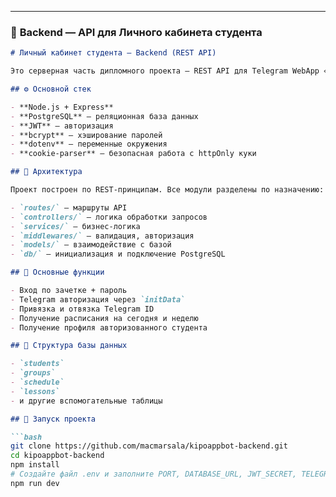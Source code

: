 
---

### 📁 **Backend — API для Личного кабинета студента**

```markdown
# Личный кабинет студента — Backend (REST API)

Это серверная часть дипломного проекта — REST API для Telegram WebApp «Личный кабинет студента» для АНПОО «Кубанский ИПО».

## ⚙️ Основной стек

- **Node.js + Express**
- **PostgreSQL** — реляционная база данных
- **JWT** — авторизация
- **bcrypt** — хэширование паролей
- **dotenv** — переменные окружения
- **cookie-parser** — безопасная работа с httpOnly куки

## 🧩 Архитектура

Проект построен по REST-принципам. Все модули разделены по назначению:

- `routes/` — маршруты API
- `controllers/` — логика обработки запросов
- `services/` — бизнес-логика
- `middlewares/` — валидация, авторизация
- `models/` — взаимодействие с базой
- `db/` — инициализация и подключение PostgreSQL

## 📌 Основные функции

- Вход по зачетке + пароль
- Telegram авторизация через `initData`
- Привязка и отвязка Telegram ID
- Получение расписания на сегодня и неделю
- Получение профиля авторизованного студента

## 📂 Структура базы данных

- `students`
- `groups`
- `schedule`
- `lessons`
- и другие вспомогательные таблицы

## 🚀 Запуск проекта

```bash
git clone https://github.com/macmarsala/kipoappbot-backend.git
cd kipoappbot-backend
npm install
# Создайте файл .env и заполните PORT, DATABASE_URL, JWT_SECRET, TELEGRAM_BOT_TOKEN
npm run dev
